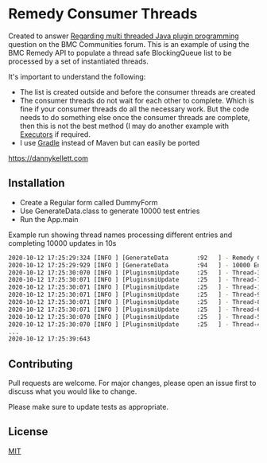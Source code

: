 # Remedy Consumer Threads

Created to answer [Regarding multi threaded Java plugin programming](https://communities.bmc.com/message/889052) question on the BMC Communities forum. This is an example of using the BMC Remedy API to populate a thread safe BlockingQueue<Entry> list to be processed by a set of instantiated threads.

It's important to understand the following:
- The list is created outside and before the consumer threads are created
- The consumer threads do not wait for each other to complete. Which is fine if your consumer threads do all the necessary work. But the code needs to do something else once the consumer threads are complete, then this is not the best method (I may do another example with [Executors](https://docs.oracle.com/javase/8/docs/api/java/util/concurrent/Executor.html) if required.
- I use [Gradle](https://gradle.org/) instead of Maven but can easily be ported

https://dannykellett.com

## Installation

- Create a Regular form called DummyForm
- Use GenerateData.class to generate 10000 test entries
- Run the App.main

Example run showing thread names processing different entries and completing 10000 updates in 10s
```bash
2020-10-12 17:25:29:324 [INFO ] [GenerateData        :92   ] - Remedy Consumer Threads v1.0 - https://dannykellett.com
2020-10-12 17:25:29:929 [INFO ] [GenerateData        :94   ] - 10000 Entries found to update
2020-10-12 17:25:30:070 [INFO ] [PluginsmiUpdate     :25   ] - Thread-3 Updating entry 000000000021924
2020-10-12 17:25:30:071 [INFO ] [PluginsmiUpdate     :25   ] - Thread-7 Updating entry 000000000021928
2020-10-12 17:25:30:071 [INFO ] [PluginsmiUpdate     :25   ] - Thread-10 Updating entry 000000000021931
2020-10-12 17:25:30:071 [INFO ] [PluginsmiUpdate     :25   ] - Thread-9 Updating entry 000000000021930
2020-10-12 17:25:30:071 [INFO ] [PluginsmiUpdate     :25   ] - Thread-8 Updating entry 000000000021929
2020-10-12 17:25:30:071 [INFO ] [PluginsmiUpdate     :25   ] - Thread-6 Updating entry 000000000021927
2020-10-12 17:25:30:070 [INFO ] [PluginsmiUpdate     :25   ] - Thread-5 Updating entry 000000000021926
2020-10-12 17:25:30:070 [INFO ] [PluginsmiUpdate     :25   ] - Thread-4 Updating entry 000000000021925
...
2020-10-12 17:25:39:643
```

## Contributing
Pull requests are welcome. For major changes, please open an issue first to discuss what you would like to change.

Please make sure to update tests as appropriate.

## License
[MIT](https://choosealicense.com/licenses/mit/)
